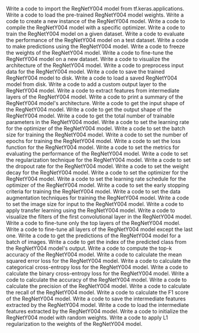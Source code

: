 Write a code to import the RegNetY004 model from tf.keras.applications.
Write a code to load the pre-trained RegNetY004 model weights.
Write a code to create a new instance of the RegNetY004 model.
Write a code to compile the RegNetY004 model with a specific optimizer.
Write a code to train the RegNetY004 model on a given dataset.
Write a code to evaluate the performance of the RegNetY004 model on a test dataset.
Write a code to make predictions using the RegNetY004 model.
Write a code to freeze the weights of the RegNetY004 model.
Write a code to fine-tune the RegNetY004 model on a new dataset.
Write a code to visualize the architecture of the RegNetY004 model.
Write a code to preprocess input data for the RegNetY004 model.
Write a code to save the trained RegNetY004 model to disk.
Write a code to load a saved RegNetY004 model from disk.
Write a code to add a custom output layer to the RegNetY004 model.
Write a code to extract features from intermediate layers of the RegNetY004 model.
Write a code to print a summary of the RegNetY004 model's architecture.
Write a code to get the input shape of the RegNetY004 model.
Write a code to get the output shape of the RegNetY004 model.
Write a code to get the total number of trainable parameters in the RegNetY004 model.
Write a code to set the learning rate for the optimizer of the RegNetY004 model.
Write a code to set the batch size for training the RegNetY004 model.
Write a code to set the number of epochs for training the RegNetY004 model.
Write a code to set the loss function for the RegNetY004 model.
Write a code to set the metrics for evaluating the performance of the RegNetY004 model.
Write a code to set the regularization technique for the RegNetY004 model.
Write a code to set the dropout rate for the RegNetY004 model.
Write a code to set the weight decay for the RegNetY004 model.
Write a code to set the optimizer for the RegNetY004 model.
Write a code to set the learning rate schedule for the optimizer of the RegNetY004 model.
Write a code to set the early stopping criteria for training the RegNetY004 model.
Write a code to set the data augmentation techniques for training the RegNetY004 model.
Write a code to set the image size for input to the RegNetY004 model.
Write a code to apply transfer learning using the RegNetY004 model.
Write a code to visualize the filters of the first convolutional layer in the RegNetY004 model.
Write a code to fine-tune only the top layers of the RegNetY004 model.
Write a code to fine-tune all layers of the RegNetY004 model except the last one.
Write a code to get the predictions of the RegNetY004 model for a batch of images.
Write a code to get the index of the predicted class from the RegNetY004 model's output.
Write a code to compute the top-k accuracy of the RegNetY004 model.
Write a code to calculate the mean squared error loss for the RegNetY004 model.
Write a code to calculate the categorical cross-entropy loss for the RegNetY004 model.
Write a code to calculate the binary cross-entropy loss for the RegNetY004 model.
Write a code to calculate the accuracy of the RegNetY004 model.
Write a code to calculate the precision of the RegNetY004 model.
Write a code to calculate the recall of the RegNetY004 model.
Write a code to calculate the F1 score of the RegNetY004 model.
Write a code to save the intermediate features extracted by the RegNetY004 model.
Write a code to load the intermediate features extracted by the RegNetY004 model.
Write a code to initialize the RegNetY004 model with random weights.
Write a code to apply L1 regularization to the weights of the RegNetY004 model.